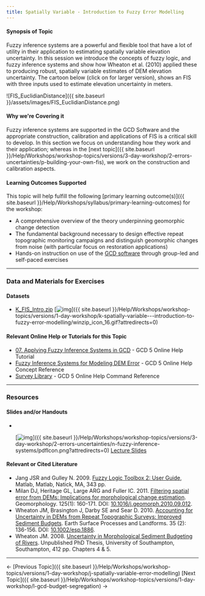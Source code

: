 ```yaml
---
title: Spatially Variable - Introduction to Fuzzy Error Modelling
---
```


#### Synopsis of Topic

Fuzzy inference systems are a powerful and flexible tool that have a lot of utility in their application to estimating spatially variable elevation uncertainty. In this session we introduce the concepts of fuzzy logic, and fuzzy inference systems and show how Wheaton et al. (2010) applied these to producing robust, spatially variable estimates of DEM elevation uncertainty.  The cartoon below  (click on for larger version), shows an FIS with three inputs used to estimate elevation uncertainty in meters. 

![FIS_EuclidianDistance]({{ site.baseurl }}/assets/images/FIS_EuclidianDistance.png)

#### Why we're Covering it

Fuzzy inference systems are supported in the GCD Software and the appropriate construction, calibration and applications of FIS is a critical skill to develop. In this section we focus on understanding how they work and their application; whereas in the [next topic]({{ site.baseurl }}/Help/Workshops/workshop-topics/versions/3-day-workshop/2-errors-uncertainties/p-building-your-own-fis), we work on the construction and calibration aspects. 

#### Learning Outcomes Supported

This topic will help fulfill the following [primary learning outcome(s)]({{ site.baseurl }}/Help/Workshops/syllabus/primary-learning-outcomes) for the workshop:

- A comprehensive overview of the theory underpinning geomorphic change detection
- The fundamental background necessary to design effective repeat topographic monitoring campaigns and distinguish geomorphic changes from noise (with particular focus on restoration applications)
- Hands-on instruction on use of the [GCD software](http://www.joewheaton.org/Home/research/software/GCD) through group-led and self-paced exercises

------

### Data and Materials for Exercises

#### Datasets

- [K_FIS_Intro.zip](http://etal.usu.edu/GCD/Workshop/2015_RRNW/Excercises/K_FIS_Intro.zip) [![img](http://gcdworkshop.joewheaton.org/_/rsrc/1422837322216/workshop-topics/versions/1-day-workshop/k-spatially-variable---introduction-to-fuzzy-error-modelling/winzip_icon_16.gif)]({{ site.baseurl }}/Help/Workshops/workshop-topics/versions/1-day-workshop/k-spatially-variable---introduction-to-fuzzy-error-modelling/winzip_icon_16.gif?attredirects=0)

#### Relevant Online Help or Tutorials for this Topic

- [07. Applying Fuzzy Inference Systems in GCD](http://gcd5help.joewheaton.org/tutorials--how-to/vii-fuzzy-inference-systems-in-gcd) - GCD 5 Online Help Tutorial
- [Fuzzy Inference Systems for Modeling DEM Error](http://gcd5help.joewheaton.org/gcd-concepts/fuzzy-inference-systems-for-modeling-dem-error) - GCD 5 Online Help Concept Reference
- [Survey Library](http://gcd5help.joewheaton.org/gcd-command-reference/data-prep-menu/survey-library) - GCD 5 Online Help Command Reference

------

### Resources

#### Slides and/or Handouts

- ​

  [![img](http://gcdworkshop.joewheaton.org/_/rsrc/1429979231746/workshop-topics/versions/3-day-workshop/2-errors-uncertainties/n-fuzzy-inference-systems/pdfIcon.png)]({{ site.baseurl }}/Help/Workshops/workshop-topics/versions/3-day-workshop/2-errors-uncertainties/n-fuzzy-inference-systems/pdfIcon.png?attredirects=0) [Lecture Slides](http://etal.usu.edu/GCD/Workshop/2015_RRNW/Lectures/K_FuzzyInferenceSystems.pdf)

#### 

#### Relevant or Cited Literature

- Jang JSR and Gulley N. 2009. [Fuzzy Logic Toolbox 2: User Guide](http://www.mathworks.com/access/helpdesk/help/pdf_doc/fuzzy/fuzzy.pdf), Matlab, Matlab, Natick, MA, 343 pp. 
- Milan DJ, Heritage GL, Large ARG and Fuller IC. 2011. [Filtering spatial error from DEMs: Implications for morphological change estimation](http://etal.usu.edu/ICRRR/GCD/Milan_Filtering%20Spatial%20Error%20from%20DEM%27s.pdf). Geomorphology. 125(1): 160-171. DOI: [10.1016/j.geomorph.2010.09.012](http://dx.doi.org/10.1016/j.geomorph.2010.09.012).
- Wheaton JM, Brasington J, Darby SE and Sear D. 2010. [Accounting for Uncertainty in DEMs from Repeat Topographic Surveys: Improved Sediment Budgets](http://www.joewheaton.org/Home/research/paper-downloads/Wheaton_etal_ESPL_DoD.pdf). Earth Surface Processes and Landforms. 35 (2): 136-156. DOI: [10.1002/esp.1886](http://dx.doi.org/10.1002/esp.1886).
- Wheaton JM. 2008. [Uncertainty in Morphological Sediment Budgeting of Rivers](http://www.joewheaton.org/Home/research/projects-1/morphological-sediment-budgeting/phdthesis). Unpublished PhD Thesis, University of Southampton, Southampton, 412 pp. Chapters 4 & 5.

------

← [Previous Topic]({{ site.baseurl }}/Help/Workshops/workshop-topics/versions/1-day-workshop/j-spatially-variable-error-modelling)            [Next Topic]({{ site.baseurl }}/Help/Workshops/workshop-topics/versions/1-day-workshop/l-gcd-budget-segregation) →